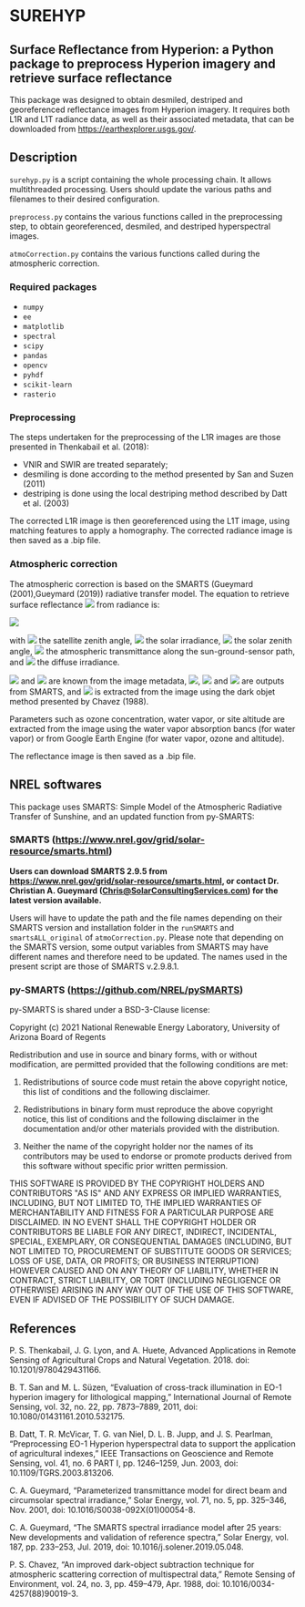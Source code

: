 # SUREHYP
## Surface Reflectance from Hyperion: a Python package to preprocess Hyperion imagery and retrieve surface reflectance

This package was designed to obtain desmiled, destriped and georeferenced reflectance images from Hyperion imagery. It requires both L1R and L1T radiance data, as well as their associated metadata, that can be downloaded from https://earthexplorer.usgs.gov/.

## Description

`surehyp.py` is a script containing the whole processing chain. It allows multithreaded processing. Users should update the various paths and filenames to their desired configuration.

`preprocess.py` contains the various functions called in the preprocessing step, to obtain georeferenced, desmiled, and destriped hyperspectral images.

`atmoCorrection.py` contains the various functions called during the atmospheric correction.  

### Required packages

- `numpy`
- `ee`
- `matplotlib`
- `spectral`
- `scipy`
- `pandas`
- `opencv`
- `pyhdf`
- `scikit-learn`
- `rasterio`

### Preprocessing

The steps undertaken for the preprocessing of the L1R images are those presented in Thenkabail et al. (2018):

- VNIR and SWIR are treated separately;
- desmiling is done according to the method presented by San and Suzen (2011)
- destriping is done using the local destriping method described by Datt et al. (2003)

The corrected L1R image is then georeferenced using the L1T image, using matching features to apply a homography. The corrected radiance image is then saved as a .bip file.

### Atmospheric correction

The atmospheric correction is based on the SMARTS (Gueymard (2001),Gueymard (2019)) radiative transfer model. The equation to retrieve surface reflectance <img src="https://render.githubusercontent.com/render/math?math=\rho"> from radiance is:

<img src="https://render.githubusercontent.com/render/math?math=\rho=\frac{\pi{}(L-L_{haze})}{cos\theta_{V}(E_{sun}cos\theta_{Z}T+E_{down})}">


with <img src="https://render.githubusercontent.com/render/math?math=\theta_{V}"> the satellite zenith angle, <img src="https://render.githubusercontent.com/render/math?math=E_{sun}"> the solar irradiance, <img src="https://render.githubusercontent.com/render/math?math=\theta_{Z}"> the solar zenith angle, <img src="https://render.githubusercontent.com/render/math?math=T"> the atmospheric transmittance along the sun-ground-sensor path, and <img src="https://render.githubusercontent.com/render/math?math=E_{down}"> the diffuse irradiance.

<img src="https://render.githubusercontent.com/render/math?math=\theta_{V}"> and <img src="https://render.githubusercontent.com/render/math?math=\theta_{Z}"> are known from the image metadata, <img src="https://render.githubusercontent.com/render/math?math=E_{sun}">, <img src="https://render.githubusercontent.com/render/math?math=T"> and <img src="https://render.githubusercontent.com/render/math?math=E_{down}"> are outputs from SMARTS, and <img src="https://render.githubusercontent.com/render/math?math=L_{haze}"> is extracted from the image using the dark objet method presented by Chavez (1988).

Parameters such as ozone concentration, water vapor, or site altitude are extracted from the image using the water vapor absorption bancs (for water vapor) or from Google Earth Engine (for water vapor, ozone and altitude). 

The reflectance image is then saved as a .bip file.

## NREL softwares

This package uses SMARTS: Simple Model of the Atmospheric Radiative Transfer of Sunshine, and an updated function from py-SMARTS:

### SMARTS (https://www.nrel.gov/grid/solar-resource/smarts.html)
**Users can download SMARTS 2.9.5 from https://www.nrel.gov/grid/solar-resource/smarts.html, or contact Dr. Christian A. Gueymard (Chris@SolarConsultingServices.com) for the latest version available.**

Users will have to update the path and the file names depending on their SMARTS version and installation folder in the `runSMARTS` and `smartsALL_original` of `atmoCorrection.py`. Please note that depending on the SMARTS version, some output variables from SMARTS may have different names and therefore need to be updated. The names used in the present script are those of SMARTS v.2.9.8.1.

### py-SMARTS (https://github.com/NREL/pySMARTS)
py-SMARTS is shared under a BSD-3-Clause license:

Copyright (c) 2021 National Renewable Energy Laboratory, University of Arizona Board of Regents

Redistribution and use in source and binary forms, with or without modification, are permitted provided that the following conditions are met:

1. Redistributions of source code must retain the above copyright notice, this list of conditions and the following disclaimer.

2. Redistributions in binary form must reproduce the above copyright notice, this list of conditions and the following disclaimer in the documentation and/or other materials provided with the distribution.

3. Neither the name of the copyright holder nor the names of its contributors may be used to endorse or promote products derived from this software without specific prior written permission.

THIS SOFTWARE IS PROVIDED BY THE COPYRIGHT HOLDERS AND CONTRIBUTORS "AS IS" AND ANY EXPRESS OR IMPLIED WARRANTIES, INCLUDING, BUT NOT LIMITED TO, THE IMPLIED WARRANTIES OF MERCHANTABILITY AND FITNESS FOR A PARTICULAR PURPOSE ARE DISCLAIMED. IN NO EVENT SHALL THE COPYRIGHT HOLDER OR CONTRIBUTORS BE LIABLE FOR ANY DIRECT, INDIRECT, INCIDENTAL, SPECIAL, EXEMPLARY, OR CONSEQUENTIAL DAMAGES (INCLUDING, BUT NOT LIMITED TO, PROCUREMENT OF SUBSTITUTE GOODS OR SERVICES; LOSS OF USE, DATA, OR PROFITS; OR BUSINESS INTERRUPTION) HOWEVER CAUSED AND ON ANY THEORY OF LIABILITY, WHETHER IN CONTRACT, STRICT LIABILITY, OR TORT (INCLUDING NEGLIGENCE OR OTHERWISE) ARISING IN ANY WAY OUT OF THE USE OF THIS SOFTWARE, EVEN IF ADVISED OF THE POSSIBILITY OF SUCH DAMAGE.

## References

P. S. Thenkabail, J. G. Lyon, and A. Huete, Advanced Applications in Remote Sensing of Agricultural Crops and Natural Vegetation. 2018. doi: 10.1201/9780429431166.

B. T. San and M. L. Süzen, “Evaluation of cross-track illumination in EO-1 hyperion imagery for lithological mapping,” International Journal of Remote Sensing, vol. 32, no. 22, pp. 7873–7889, 2011, doi: 10.1080/01431161.2010.532175.

B. Datt, T. R. McVicar, T. G. van Niel, D. L. B. Jupp, and J. S. Pearlman, “Preprocessing EO-1 Hyperion hyperspectral data to support the application of agricultural indexes,” IEEE Transactions on Geoscience and Remote Sensing, vol. 41, no. 6 PART I, pp. 1246–1259, Jun. 2003, doi: 10.1109/TGRS.2003.813206.

C. A. Gueymard, “Parameterized transmittance model for direct beam and circumsolar spectral irradiance,” Solar Energy, vol. 71, no. 5, pp. 325–346, Nov. 2001, doi: 10.1016/S0038-092X(01)00054-8.

C. A. Gueymard, “The SMARTS spectral irradiance model after 25 years: New developments and validation of reference spectra,” Solar Energy, vol. 187, pp. 233–253, Jul. 2019, doi: 10.1016/j.solener.2019.05.048.

P. S. Chavez, “An improved dark-object subtraction technique for atmospheric scattering correction of multispectral data,” Remote Sensing of Environment, vol. 24, no. 3, pp. 459–479, Apr. 1988, doi: 10.1016/0034-4257(88)90019-3.
